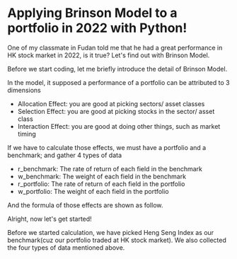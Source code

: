 # Applying Brinson Model to a portfolio in 2022 with Python!

One of my classmate in Fudan told me that he had a great performance in HK stock market in 2022, is it true?
Let's find out with Brinson Model.

Before we start coding, let me briefly introduce the detail of Brinson Model.

In the model, it supposed a performance of a portfolio can be attributed to 3 dimensions
- Allocation Effect: you are good at picking sectors/ asset classes
- Selection Effect: you are good at picking stocks in the sector/ asset class
- Interaction Effect: you are good at doing other things, such as market timing

If we have to calculate those effects, we must have a portfolio and a benchmark; and gather 4 types of data
- r_benchmark: The rate of return of each field in the benchmark
- w_benchmark: The weight of each field in the benchmark
- r_portfolio: The rate of return of each field in the portfolio
- w_portfolio: The weight of each field in the portfolio

And the formula of those effects are shown as follow.


Alright, now let's get started!

Before we started calculation, we have picked Heng Seng Index as our benchmark(cuz our portfolio traded at HK stock market).
We also collected the four types of data mentioned above.


